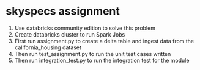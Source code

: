 # skyspecs assignment

1. Use databricks community edition to solve this problem
2. Create databricks cluster to run Spark Jobs
3. First run assignment.py to create a delta table and ingest data from the california_housing dataset
4. Then run test_assignment.py to run the unit test cases written
5. Then run integration_test.py to run the integration test for the module
